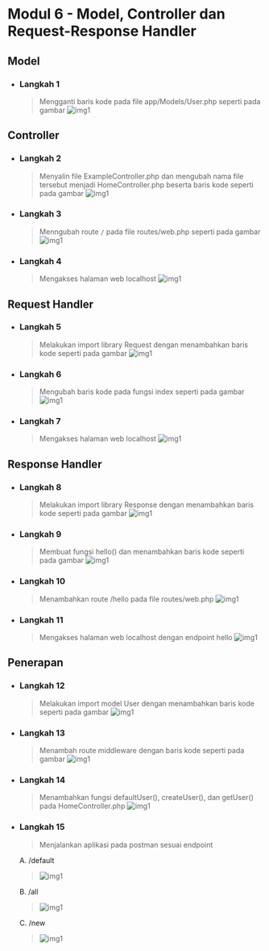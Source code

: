 # Modul 6 - Model, Controller dan Request-Response Handler

## Model

- ### Langkah 1

  > Mengganti baris kode pada file app/Models/User.php seperti pada gambar
  > ![img1](/modul6/1.png)

## Controller

- ### Langkah 2

  > Menyalin file ExampleController.php dan mengubah nama file tersebut menjadi HomeController.php beserta baris kode seperti pada gambar
  > ![img1](/modul6/2.png)

- ### Langkah 3

  > Menngubah route `/` pada file routes/web.php seperti pada gambar
  > ![img1](/modul6/3.png)

- ### Langkah 4

  > Mengakses halaman web localhost
  > ![img1](/modul6/4.png)

## Request Handler

- ### Langkah 5

  > Melakukan import library Request dengan menambahkan baris kode seperti pada gambar
  > ![img1](/modul6/5.png)

- ### Langkah 6

  > Mengubah baris kode pada fungsi index seperti pada gambar
  > ![img1](/modul6/6.png)

- ### Langkah 7

  > Mengakses halaman web localhost
  > ![img1](/modul6/7.png)

## Response Handler

- ### Langkah 8

  > Melakukan import library Response dengan menambahkan baris kode seperti pada gambar
  > ![img1](/modul6/8.png)

- ### Langkah 9

  > Membuat fungsi hello() dan menambahkan baris kode seperti pada gambar
  > ![img1](/modul6/9.png)

- ### Langkah 10

  > Menambahkan route /hello pada file routes/web.php
  > ![img1](/modul6/10.png)

- ### Langkah 11

  > Mengakses halaman web localhost dengan endpoint hello
  > ![img1](/modul6/11.png)

## Penerapan

- ### Langkah 12

  > Melakukan import model User dengan menambahkan baris kode seperti pada gambar
  > ![img1](/modul6/12.png)

- ### Langkah 13

  > Menambah route middleware dengan baris kode seperti pada gambar
  > ![img1](/modul6/13.png)

- ### Langkah 14

  > Menambahkan fungsi defaultUser(), createUser(), dan getUser() pada HomeController.php
  > ![img1](/modul6/14.png)

- ### Langkah 15

  > Menjalankan aplikasi pada postman sesuai endpoint

  A. /default

  > ![img1](/modul6/15-1.png)

  B. /all

  > ![img1](/modul6/15-2.png)

  C. /new

  > ![img1](/modul6/15-3.png)
